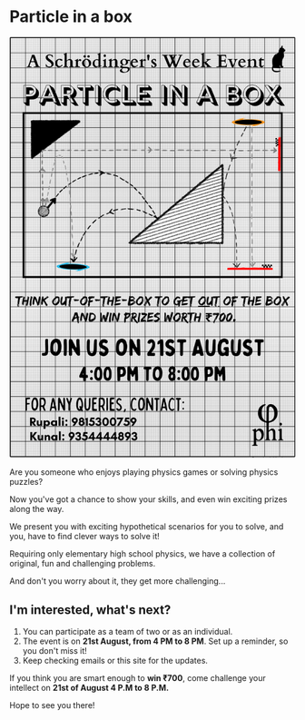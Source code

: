 # Particle in a box

![particle-in-a-box-poster](particle-in-a-box-2.png)

Are you someone who enjoys playing physics games or solving physics puzzles?

Now you've got a chance to show your skills, and even win exciting prizes along the way.

We present you with exciting hypothetical scenarios for you to solve, and you, have to find clever ways to solve it!

Requiring only elementary high school physics, we have a collection of original, fun and challenging problems.

And don't you worry about it, they get more challenging...

## I'm interested, what's next?

 1. You can participate as a team of two or as an individual.
 2. The event is on **21st August, from 4 PM to 8 PM**. Set up a reminder, so you don't miss it!
 3. Keep checking emails or this site for the updates.

If you think you are smart enough to **win ₹700**, come challenge your intellect on **21st of August 4 P.M to 8 P.M.**

Hope to see you there!
